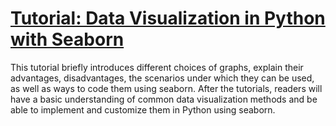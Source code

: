 # [Tutorial: Data Visualization in Python with Seaborn](https://hachiyuki8.github.io/seaborn-tutorial/#9)

This tutorial briefly introduces different choices of graphs, explain their advantages, disadvantages, the scenarios under which they can be used, as well as ways to code them using seaborn. After the tutorials, readers will have a basic understanding of common data visualization methods and be able to implement and customize them in Python using seaborn.
